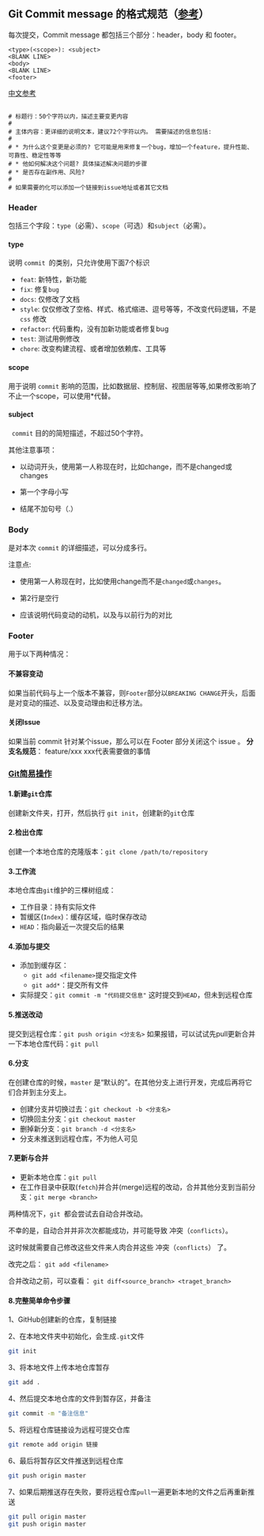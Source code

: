 
## Git Commit message 的格式规范（[参考](https://segmentfault.com/a/1190000009048911)）

每次提交，Commit message 都包括三个部分：header，body 和 footer。
```git
<type>(<scope>): <subject>
<BLANK LINE>
<body>
<BLANK LINE>
<footer>
```
[中文参考](https://juejin.im/post/5b4328bbf265da0fa21a6820)
```

# 标题行：50个字符以内，描述主要变更内容
#
# 主体内容：更详细的说明文本，建议72个字符以内。 需要描述的信息包括:
#
# * 为什么这个变更是必须的? 它可能是用来修复一个bug，增加一个feature，提升性能、可靠性、稳定性等等
# * 他如何解决这个问题? 具体描述解决问题的步骤
# * 是否存在副作用、风险? 
#
# 如果需要的化可以添加一个链接到issue地址或者其它文档
```
### Header
包括三个字段：`type`（必需）、`scope`（可选）和`subject`（必需）。
#### type
说明 `commit `的类别，只允许使用下面7个标识
* `feat`: 新特性，新功能
* `fix`: 修复`bug`
* `docs`: 仅修改了文档
* `style`: 仅仅修改了空格、样式、格式缩进、逗号等等，不改变代码逻辑，不是 `css` 修改
* `refactor`: 代码重构，没有加新功能或者修复bug
* `test`: 测试用例修改
* `chore`: 改变构建流程、或者增加依赖库、工具等
#### scope
用于说明 `commit` 影响的范围，比如数据层、控制层、视图层等等,如果修改影响了不止一个scope，可以使用*代替。
#### subject
` commit` 目的的简短描述，不超过50个字符。

其他注意事项：

* 以动词开头，使用第一人称现在时，比如change，而不是changed或changes

* 第一个字母小写

* 结尾不加句号（.）
### Body
是对本次 `commit` 的详细描述，可以分成多行。

注意点:

* 使用第一人称现在时，比如使用change而不是`changed`或`changes`。

* 第2行是空行

* 应该说明代码变动的动机，以及与以前行为的对比
### Footer
用于以下两种情况：

#### 不兼容变动
如果当前代码与上一个版本不兼容，则`Footer`部分以`BREAKING CHANGE`开头，后面是对变动的描述、以及变动理由和迁移方法。

#### 关闭Issue
如果当前 commit 针对某个issue，那么可以在 Footer 部分关闭这个 issue 。
**分支名规范**： 
feature/xxx xxx代表需要做的事情

### [Git简易操作](http://www.bootcss.com/p/git-guide/)
#### 1.新建`git`仓库
创建新文件夹，打开，然后执行 `git init`，创建新的`git`仓库
#### 2.检出仓库
创建一个本地仓库的克隆版本：`git clone /path/to/repository`
#### 3.工作流
本地仓库由`git`维护的三棵树组成：
* 工作目录：持有实际文件
* 暂缓区(`Index`)：缓存区域，临时保存改动
* `HEAD`：指向最近一次提交后的结果
#### 4.添加与提交
* 添加到缓存区：
  * `git add <filename>`提交指定文件
  * `git add*`：提交所有文件
* 实际提交：`git commit -m "代码提交信息"`
这时提交到`HEAD`，但未到远程仓库
#### 5.推送改动
提交到远程仓库：`git push origin <分支名>`
如果报错，可以试试先pull更新合并一下本地仓库代码：`git pull`
#### 6.分支
在创建仓库的时候，`master` 是“默认的”。在其他分支上进行开发，完成后再将它们合并到主分支上。
* 创建分支并切换过去：`git checkout -b <分支名>`
* 切换回主分支：`git checkout master`
* 删掉新分支：`git branch -d <分支名>`
* 分支未推送到远程仓库，不为他人可见

#### 7.更新与合并
* 更新本地仓库：`git pull`
* 在工作目录中获取(`fetch`)并合并(merge)远程的改动，合并其他分支到当前分支：`git merge <branch>`

两种情况下，`git `都会尝试去自动合并改动。

不幸的是，自动合并并非次次都能成功，并可能导致 冲突（`conflicts`）。 

这时候就需要自己修改这些文件来人肉合并这些 冲突（`conflicts`） 了。

改完之后：
`git add <filename>`

合并改动之前，可以查看：
`git diff<source_branch> <traget_branch>`

#### 8.完整简单命令步骤
1、GitHub创建新的仓库，复制链接

2、在本地文件夹中初始化，会生成`.git`文件
```bash
git init
```
3、将本地文件上传本地仓库暂存
```bash
git add .
```
4、然后提交本地仓库的文件到暂存区，并备注
```bash
git commit -m "备注信息"
```
5、将远程仓库链接设为远程可提交仓库
```bash
git remote add origin 链接
```
6、最后将暂存区文件推送到远程仓库
```bash
git push origin master
```
7、如果后期推送存在失败，要将远程仓库`pull`一遍更新本地的文件之后再重新推送

```bash
git pull origin master
git push origin master

```
